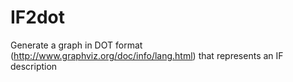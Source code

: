 IF2dot
=======

Generate a graph in DOT format (http://www.graphviz.org/doc/info/lang.html) that represents an IF description
